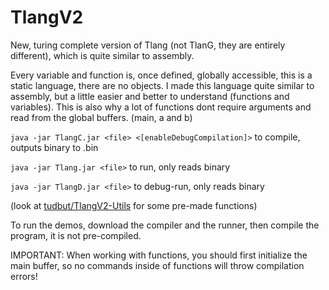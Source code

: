 # TlangV2
New, turing complete version of Tlang (not TlanG, they are entirely different), which is quite similar to assembly.

Every variable and function is, once defined, globally accessible, this is a static language, there are no objects. I made this language quite similar to assembly, but a little easier and better to understand (functions and variables). This is also why a lot of functions dont require arguments and read from the global buffers. (main, a and b)


`java -jar TlangC.jar <file> <[enableDebugCompilation]>`
  to compile, outputs binary to <file>.bin

`java -jar Tlang.jar <file>`
  to run, only reads binary

`java -jar TlangD.jar <file>`
  to debug-run, only reads binary


(look at [tudbut/TlangV2-Utils](https://github.com/tudbut/TlangV2-Utils) for some pre-made functions)

To run the demos, download the compiler and the runner, then compile the program, it is not pre-compiled.


IMPORTANT:
  When working with functions, you should first initialize the main buffer, so no commands inside of functions will throw compilation errors!
